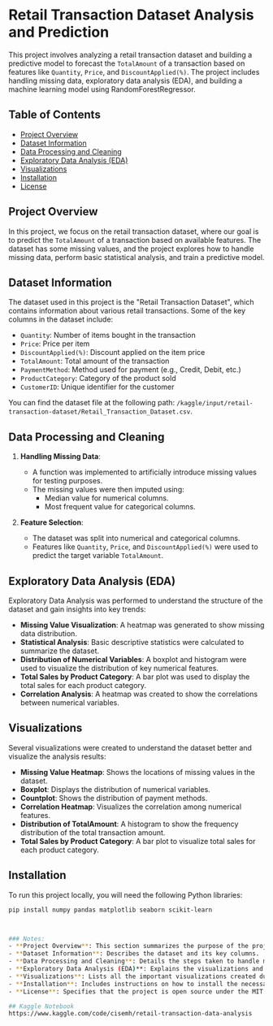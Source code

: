 # Retail Transaction Dataset Analysis and Prediction

This project involves analyzing a retail transaction dataset and building a predictive model to forecast the `TotalAmount` of a transaction based on features like `Quantity`, `Price`, and `DiscountApplied(%)`. The project includes handling missing data, exploratory data analysis (EDA), and building a machine learning model using RandomForestRegressor.

## Table of Contents
- [Project Overview](#project-overview)
- [Dataset Information](#dataset-information)
- [Data Processing and Cleaning](#data-processing-and-cleaning)
- [Exploratory Data Analysis (EDA)](#exploratory-data-analysis-eda)
- [Visualizations](#visualizations)
- [Installation](#installation)
- [License](#license)

## Project Overview
In this project, we focus on the retail transaction dataset, where our goal is to predict the `TotalAmount` of a transaction based on available features. The dataset has some missing values, and the project explores how to handle missing data, perform basic statistical analysis, and train a predictive model.

## Dataset Information
The dataset used in this project is the "Retail Transaction Dataset", which contains information about various retail transactions. Some of the key columns in the dataset include:
- `Quantity`: Number of items bought in the transaction
- `Price`: Price per item
- `DiscountApplied(%)`: Discount applied on the item price
- `TotalAmount`: Total amount of the transaction
- `PaymentMethod`: Method used for payment (e.g., Credit, Debit, etc.)
- `ProductCategory`: Category of the product sold
- `CustomerID`: Unique identifier for the customer

You can find the dataset file at the following path: `/kaggle/input/retail-transaction-dataset/Retail_Transaction_Dataset.csv`.

## Data Processing and Cleaning
1. **Handling Missing Data**:
   - A function was implemented to artificially introduce missing values for testing purposes.
   - The missing values were then imputed using:
     - Median value for numerical columns.
     - Most frequent value for categorical columns.

2. **Feature Selection**:
   - The dataset was split into numerical and categorical columns.
   - Features like `Quantity`, `Price`, and `DiscountApplied(%)` were used to predict the target variable `TotalAmount`.

## Exploratory Data Analysis (EDA)
Exploratory Data Analysis was performed to understand the structure of the dataset and gain insights into key trends:
- **Missing Value Visualization**: A heatmap was generated to show missing data distribution.
- **Statistical Analysis**: Basic descriptive statistics were calculated to summarize the dataset.
- **Distribution of Numerical Variables**: A boxplot and histogram were used to visualize the distribution of key numerical features.
- **Total Sales by Product Category**: A bar plot was used to display the total sales for each product category.
- **Correlation Analysis**: A heatmap was created to show the correlations between numerical variables.

## Visualizations
Several visualizations were created to understand the dataset better and visualize the analysis results:
- **Missing Value Heatmap**: Shows the locations of missing values in the dataset.
- **Boxplot**: Displays the distribution of numerical variables.
- **Countplot**: Shows the distribution of payment methods.
- **Correlation Heatmap**: Visualizes the correlation among numerical features.
- **Distribution of TotalAmount**: A histogram to show the frequency distribution of the total transaction amount.
- **Total Sales by Product Category**: A bar plot to visualize total sales for each product category.

## Installation
To run this project locally, you will need the following Python libraries:
```bash
pip install numpy pandas matplotlib seaborn scikit-learn



### Notes:
- **Project Overview**: This section summarizes the purpose of the project.
- **Dataset Information**: Describes the dataset and its key columns.
- **Data Processing and Cleaning**: Details the steps taken to handle missing data and prepare the dataset for analysis.
- **Exploratory Data Analysis (EDA)**: Explains the visualizations and statistical analysis performed
- **Visualizations**: Lists all the important visualizations created during the analysis.
- **Installation**: Includes instructions on how to install the necessary dependencies.
- **License**: Specifies that the project is open source under the MIT license.

## Kaggle Notebook 
https://www.kaggle.com/code/cisemh/retail-transaction-data-analysis
